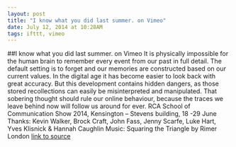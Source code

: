 ```yaml
---
layout: post
title: "I know what you did last summer. on Vimeo"
date: July 12, 2014 at 10:28AM
tags: ifttt, vimeo
---
```

##I know what you did last summer. on Vimeo
It is physically impossible for the human brain to remember every event from our past in full detail. The default setting is to forget and our memories are constructed based on our current values. In the digital age it has become easier to look back with great accuracy. But this development contains hidden dangers, as those stored recollections can easily be misinterpreted and manipulated. That sobering thought should rule our online behaviour, because the traces we leave behind now will follow us around for ever. RCA School of Communication Show 2014, Kensington – Stevens building, 18 -29 June Thanks: Kevin Walker, Brock Craft, John Fass, Jenny Scarfe, Luke Hart, Yves Klisnick &amp; Hannah Caughlin Music: Squaring the Triangle by Rimer London
[link to source](http://ift.tt/1lUnEFr) 
